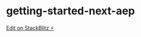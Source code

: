 # getting-started-next-aep

[Edit on StackBlitz ⚡️](https://stackblitz.com/edit/getting-started-next-aw6kc8)